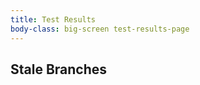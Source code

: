 ```yaml
---
title: Test Results
body-class: big-screen test-results-page
---
```


<script src="/js/test-results.js"></script>

<div id="test-results-loading" class="loading"></div>
<div id="test-results-warnings" class="hide"></div>

<ul id="test-branches" class="hide"></ul>
<div id="stale" class="hide">
	<h2>Stale Branches</h2>
	<ul id="test-branches-stale"></ul>
</div>

<table id="test-results" class="hide">
	<thead>
	</thead>
	<tbody>
	</tbody>
</table>
